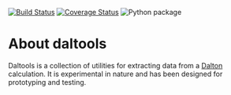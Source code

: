 [![Build Status](https://travis-ci.org/vahtras/daltools.svg?branch=master)](https://travis-ci.org/vahtras/daltools)
[![Coverage Status](https://coveralls.io/repos/github/vahtras/daltools/badge.svg?branch=master)](https://coveralls.io/github/vahtras/daltools?branch=master)
![Python package](https://github.com/vahtras/daltools/workflows/Python%20package/badge.svg)

# About daltools

Daltools is a collection of utilities for extracting data from a
[Dalton](https://daltonprogram.org) calculation. It is experimental in nature
and has been designed for prototyping and testing.
